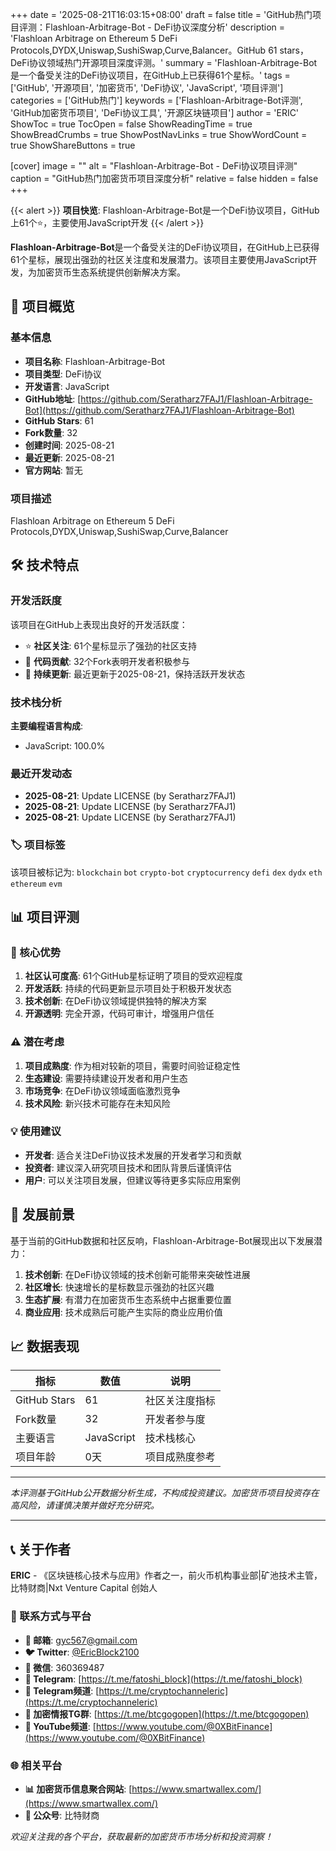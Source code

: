 +++
date = '2025-08-21T16:03:15+08:00'
draft = false
title = 'GitHub热门项目评测：Flashloan-Arbitrage-Bot - DeFi协议深度分析'
description = 'Flashloan Arbitrage on Ethereum 5 DeFi Protocols,DYDX,Uniswap,SushiSwap,Curve,Balancer。GitHub 61 stars，DeFi协议领域热门开源项目深度评测。'
summary = 'Flashloan-Arbitrage-Bot是一个备受关注的DeFi协议项目，在GitHub上已获得61个星标。'
tags = ['GitHub', '开源项目', '加密货币', 'DeFi协议', 'JavaScript', '项目评测']
categories = ['GitHub热门']
keywords = ['Flashloan-Arbitrage-Bot评测', 'GitHub加密货币项目', 'DeFi协议工具', '开源区块链项目']
author = 'ERIC'
ShowToc = true
TocOpen = false
ShowReadingTime = true
ShowBreadCrumbs = true
ShowPostNavLinks = true
ShowWordCount = true
ShowShareButtons = true

[cover]
image = ""
alt = "Flashloan-Arbitrage-Bot - DeFi协议项目评测"
caption = "GitHub热门加密货币项目深度分析"
relative = false
hidden = false
+++

{{< alert >}}
**项目快览**: Flashloan-Arbitrage-Bot是一个DeFi协议项目，GitHub上61个⭐，主要使用JavaScript开发
{{< /alert >}}

**Flashloan-Arbitrage-Bot**是一个备受关注的DeFi协议项目，在GitHub上已获得61个星标，展现出强劲的社区关注度和发展潜力。该项目主要使用JavaScript开发，为加密货币生态系统提供创新解决方案。

## 🎯 项目概览

### 基本信息
- **项目名称**: Flashloan-Arbitrage-Bot
- **项目类型**: DeFi协议
- **开发语言**: JavaScript
- **GitHub地址**: [https://github.com/Seratharz7FAJ1/Flashloan-Arbitrage-Bot](https://github.com/Seratharz7FAJ1/Flashloan-Arbitrage-Bot)
- **GitHub Stars**: 61
- **Fork数量**: 32
- **创建时间**: 2025-08-21
- **最近更新**: 2025-08-21
- **官方网站**: 暂无

### 项目描述
Flashloan Arbitrage on Ethereum 5 DeFi Protocols,DYDX,Uniswap,SushiSwap,Curve,Balancer

## 🛠️ 技术特点

### 开发活跃度
该项目在GitHub上表现出良好的开发活跃度：
- ⭐ **社区关注**: 61个星标显示了强劲的社区支持
- 🔄 **代码贡献**: 32个Fork表明开发者积极参与
- 📅 **持续更新**: 最近更新于2025-08-21，保持活跃开发状态

### 技术栈分析

**主要编程语言构成**:
- JavaScript: 100.0%


### 最近开发动态
- **2025-08-21**: Update LICENSE (by Seratharz7FAJ1)
- **2025-08-21**: Update LICENSE (by Seratharz7FAJ1)
- **2025-08-21**: Update LICENSE (by Seratharz7FAJ1)


### 🏷️ 项目标签
该项目被标记为: `blockchain` `bot` `crypto-bot` `cryptocurrency` `defi` `dex` `dydx` `eth` `ethereum` `evm`


## 📊 项目评测

### 🎯 核心优势
1. **社区认可度高**: 61个GitHub星标证明了项目的受欢迎程度
2. **开发活跃**: 持续的代码更新显示项目处于积极开发状态
3. **技术创新**: 在DeFi协议领域提供独特的解决方案
4. **开源透明**: 完全开源，代码可审计，增强用户信任

### ⚠️ 潜在考虑
1. **项目成熟度**: 作为相对较新的项目，需要时间验证稳定性
2. **生态建设**: 需要持续建设开发者和用户生态
3. **市场竞争**: 在DeFi协议领域面临激烈竞争
4. **技术风险**: 新兴技术可能存在未知风险

### 💡 使用建议
- **开发者**: 适合关注DeFi协议技术发展的开发者学习和贡献
- **投资者**: 建议深入研究项目技术和团队背景后谨慎评估
- **用户**: 可以关注项目发展，但建议等待更多实际应用案例

## 🔮 发展前景

基于当前的GitHub数据和社区反响，Flashloan-Arbitrage-Bot展现出以下发展潜力：

1. **技术创新**: 在DeFi协议领域的技术创新可能带来突破性进展
2. **社区增长**: 快速增长的星标数显示强劲的社区兴趣
3. **生态扩展**: 有潜力在加密货币生态系统中占据重要位置
4. **商业应用**: 技术成熟后可能产生实际的商业应用价值

## 📈 数据表现

| 指标 | 数值 | 说明 |
|------|------|------|
| GitHub Stars | 61 | 社区关注度指标 |
| Fork数量 | 32 | 开发者参与度 |
| 主要语言 | JavaScript | 技术栈核心 |
| 项目年龄 | 0天 | 项目成熟度参考 |

---

*本评测基于GitHub公开数据分析生成，不构成投资建议。加密货币项目投资存在高风险，请谨慎决策并做好充分研究。*

---

## 📞 关于作者

**ERIC** - 《区块链核心技术与应用》作者之一，前火币机构事业部|矿池技术主管，比特财商|Nxt Venture Capital 创始人

### 🔗 联系方式与平台

- **📧 邮箱**: [gyc567@gmail.com](mailto:gyc567@gmail.com)
- **🐦 Twitter**: [@EricBlock2100](https://twitter.com/EricBlock2100)
- **💬 微信**: 360369487
- **📱 Telegram**: [https://t.me/fatoshi_block](https://t.me/fatoshi_block)
- **📢 Telegram频道**: [https://t.me/cryptochanneleric](https://t.me/cryptochanneleric)
- **👥 加密情报TG群**: [https://t.me/btcgogopen](https://t.me/btcgogopen)
- **🎥 YouTube频道**: [https://www.youtube.com/@0XBitFinance](https://www.youtube.com/@0XBitFinance)

### 🌐 相关平台

- **📊 加密货币信息聚合网站**: [https://www.smartwallex.com/](https://www.smartwallex.com/)
- **📖 公众号**: 比特财商

*欢迎关注我的各个平台，获取最新的加密货币市场分析和投资洞察！*
